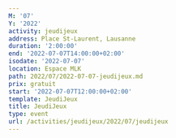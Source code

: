 ```yaml
---
M: '07'
Y: '2022'
activity: jeudijeux
address: Place St-Laurent, Lausanne
duration: '2:00:00'
end: '2022-07-07T14:00:00+02:00'
isodate: '2022-07-07'
location: Espace MLK
path: 2022/07/2022-07-07-jeudijeux.md
prix: gratuit
start: '2022-07-07T12:00:00+02:00'
template: JeudiJeux
title: JeudiJeux
type: event
url: /activities/jeudijeux/2022/07/jeudijeux
---
```

